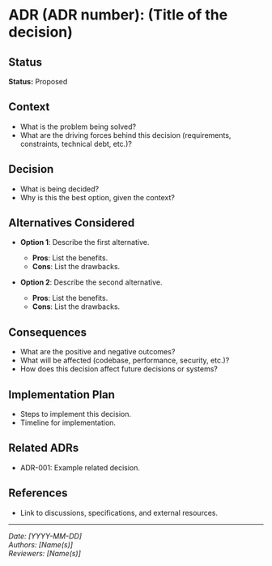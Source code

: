 # ADR (ADR number): (Title of the decision)

## Status
<!-- Choose one: Proposed | Approved | Rejected | Deprecated | Superseded by [ADR-XXX] -->
**Status:** Proposed

## Context
<!-- Provide context for why this decision is being made. -->
- What is the problem being solved?
- What are the driving forces behind this decision (requirements, constraints, technical debt, etc.)?

## Decision
<!-- Describe the decision made. -->
- What is being decided?
- Why is this the best option, given the context?

## Alternatives Considered
<!-- List the alternative options and their pros/cons. -->
- **Option 1**: Describe the first alternative.
  - **Pros**: List the benefits.
  - **Cons**: List the drawbacks.

- **Option 2**: Describe the second alternative.
  - **Pros**: List the benefits.
  - **Cons**: List the drawbacks.

## Consequences
<!-- Explain the consequences of the decision. -->
- What are the positive and negative outcomes?
- What will be affected (codebase, performance, security, etc.)?
- How does this decision affect future decisions or systems?

## Implementation Plan
<!-- (Optional) Describe how this decision will be implemented. -->
- Steps to implement this decision.
- Timeline for implementation.

## Related ADRs
<!-- List any related or referenced ADRs. -->
- ADR-001: Example related decision.

## References
<!-- (Optional) Add references, links, or documents relevant to this decision. -->
- Link to discussions, specifications, and external resources.

---

*Date: [YYYY-MM-DD]*  
*Authors: [Name(s)]*  
*Reviewers: [Name(s)]*
